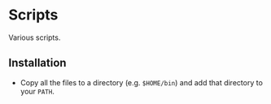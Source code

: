 # Scripts

Various scripts.

## Installation

* Copy all the files to a directory (e.g. `$HOME/bin`) and add that directory to your `PATH`.
